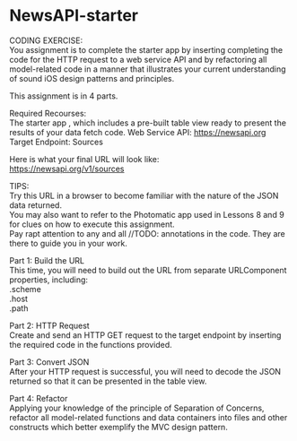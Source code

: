 # NewsAPI-starter


CODING EXERCISE:<br>
You assignment is to complete the starter app <insert starter app URL here> by inserting completing the code for the HTTP request to a web service API and by refactoring all model-related code in a manner that illustrates your current understanding of sound iOS design patterns and principles.

This assignment is in 4 parts.

Required Recourses:<br>
The starter app <insert starter app URL here>, which includes a pre-built table view ready to present the results of your data fetch code.
Web Service API: https://newsapi.org<br>
Target Endpoint: Sources

Here is what your final URL will look like:<br>
https://newsapi.org/v1/sources

TIPS:<br>
Try this URL in a browser to become familiar with the nature of the JSON data returned.<br>
You may also want to refer to the Photomatic app used in Lessons 8 and 9 for clues on how to execute this assignment.<br>
Pay rapt attention to any and all //TODO: annotations in the code. They are there to guide you in your work.<br>

Part 1: Build the URL<br> 
This time, you will need to build out the URL from separate URLComponent properties, including:<br>
.scheme<br>
.host<br>
.path<br>
	
Part 2: HTTP Request<br>
Create and send an HTTP GET request to the target endpoint by inserting the required code in the functions provided.

Part 3: Convert JSON<br>
After your HTTP request is successful, you will need to decode the JSON returned so that it can be presented in the table view.

Part 4: Refactor<br>
Applying your knowledge of the principle of Separation of Concerns, refactor all model-related functions and data containers into files and other constructs which better exemplify the MVC design pattern.


